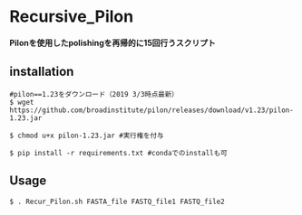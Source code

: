 # Recursive_Pilon
**Pilonを使用したpolishingを再帰的に15回行うスクリプト**
## installation
```
#pilon==1.23をダウンロード（2019 3/3時点最新）
$ wget https://github.com/broadinstitute/pilon/releases/download/v1.23/pilon-1.23.jar

$ chmod u+x pilon-1.23.jar #実行権を付与

$ pip install -r requirements.txt #condaでのinstallも可
```
## Usage
```
$ . Recur_Pilon.sh FASTA_file FASTQ_file1 FASTQ_file2
```
